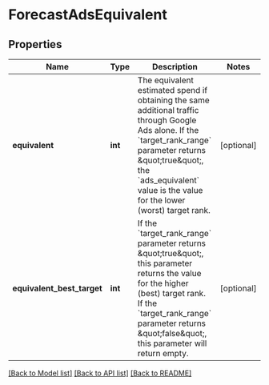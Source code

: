 # ForecastAdsEquivalent

## Properties
Name | Type | Description | Notes
------------ | ------------- | ------------- | -------------
**equivalent** | **int** | The equivalent estimated spend if obtaining the same additional traffic through Google Ads alone.  If the &#x60;target_rank_range&#x60; parameter returns \&quot;true\&quot;, the &#x60;ads_equivalent&#x60; value is the value for the lower (worst) target rank. | [optional] 
**equivalent_best_target** | **int** | If the &#x60;target_rank_range&#x60; parameter returns \&quot;true\&quot;, this parameter returns the value for the higher (best) target rank.  If the &#x60;target_rank_range&#x60; parameter returns \&quot;false\&quot;, this parameter will return empty. | [optional] 

[[Back to Model list]](../../README.md#documentation-for-models) [[Back to API list]](../../README.md#documentation-for-api-endpoints) [[Back to README]](../../README.md)

